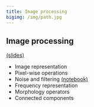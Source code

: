 ```yaml
---
title: Image processing
bigimg: /img/path.jpg
---
```


## **Image processing** 
[(slides)](/computer_vision_course/pages/p_02_image_processing/slides/)
   - Image representation
   - Pixel-wise operations
   - Noise and filtering [(notebook)](/computer_vision_course/pages/p_02_image_processing/noise_and_filtering_nb/)
   - Frequency representation 
   - Morphology operators
   - Connected components